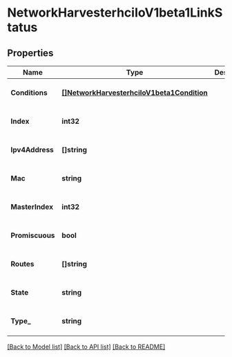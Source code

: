 # NetworkHarvesterhciIoV1beta1LinkStatus

## Properties
Name | Type | Description | Notes
------------ | ------------- | ------------- | -------------
**Conditions** | [**[]NetworkHarvesterhciIoV1beta1Condition**](network.harvesterhci.io.v1beta1.Condition.md) |  | [optional] [default to null]
**Index** | **int32** |  | [optional] [default to null]
**Ipv4Address** | **[]string** |  | [optional] [default to null]
**Mac** | **string** |  | [optional] [default to null]
**MasterIndex** | **int32** |  | [optional] [default to null]
**Promiscuous** | **bool** |  | [optional] [default to null]
**Routes** | **[]string** |  | [optional] [default to null]
**State** | **string** |  | [optional] [default to null]
**Type_** | **string** |  | [optional] [default to null]

[[Back to Model list]](../README.md#documentation-for-models) [[Back to API list]](../README.md#documentation-for-api-endpoints) [[Back to README]](../README.md)


